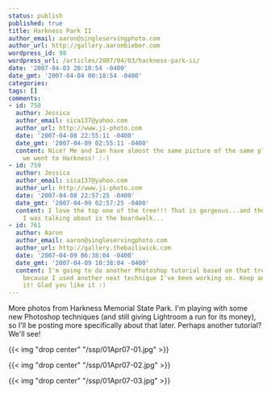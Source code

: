 ```yaml
---
status: publish
published: true
title: Harkness Park II
author_email: aaron@singleservingphoto.com
author_url: http://gallery.aaronbieber.com
wordpress_id: 98
wordpress_url: /articles/2007/04/03/harkness-park-ii/
date: '2007-04-03 20:10:54 -0400'
date_gmt: '2007-04-04 00:10:54 -0400'
categories:
tags: []
comments:
- id: 758
  author: Jessica
  author_email: sica137@yahoo.com
  author_url: http://www.ji-photo.com
  date: '2007-04-08 22:55:11 -0400'
  date_gmt: '2007-04-09 02:55:11 -0400'
  content: Nice! Me and Ian have almost the same picture of the same place from when
    we went to Harkness! :-)
- id: 759
  author: Jessica
  author_email: sica137@yahoo.com
  author_url: http://www.ji-photo.com
  date: '2007-04-08 22:57:25 -0400'
  date_gmt: '2007-04-09 02:57:25 -0400'
  content: I love the top one of the tree!!! That is gorgeous...and the other one
    I was talking about is the boardwalk...
- id: 761
  author: Aaron
  author_email: aaron@singleservingphoto.com
  author_url: http://gallery.thebailiwick.com
  date: '2007-04-09 06:38:04 -0400'
  date_gmt: '2007-04-09 10:38:04 -0400'
  content: I'm going to do another Photoshop tutorial based on that tree photograph
    because I used another neat technique I've been working on. Keep an eye out for
    it! Glad you like it :)
---
```

More photos from Harkness Memorial State Park. I'm playing with some new
Photoshop techniques (and still giving Lightroom a run for its money),
so I'll be posting more specifically about that later. Perhaps another
tutorial? We'll see!

{{< img "drop center" "/ssp/01Apr07-01.jpg" >}}

{{< img "drop center" "/ssp/01Apr07-02.jpg" >}}

{{< img "drop center" "/ssp/01Apr07-03.jpg" >}}
